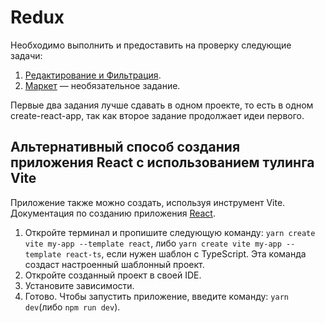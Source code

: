 # Redux

Необходимо выполнить и предоставить на проверку следующие задачи:

1. [Редактирование и Фильтрация](filter).
1. [Маркет](market) — необязательное задание.

Первые два задания лучше сдавать в одном проекте, то есть в одном create-react-app, так как второе задание продолжает
идеи первого.

## Альтернативный способ создания приложения React с использованием тулинга Vite

Приложение также можно создать, используя инструмент Vite.
Документация по созданию приложения [React](https://vitejs.dev/guide/).

1. Откройте терминал и пропишите следующую команду: `yarn create vite my-app --template react`,
   либо `yarn create vite my-app --template react-ts`, если
   нужен шаблон с TypeScript. Эта команда создаст настроенный
   шаблонный проект.
2. Откройте созданный проект в своей IDE.
3. Установите зависимости.
4. Готово. Чтобы запустить приложение, введите команду: `yarn dev`(либо `npm run dev`).
